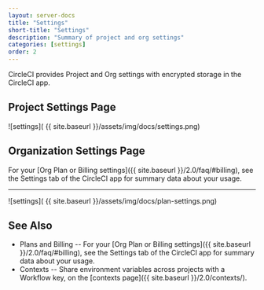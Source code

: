 ```yaml
---
layout: server-docs
title: "Settings"
short-title: "Settings"
description: "Summary of project and org settings"
categories: [settings]
order: 2
---
```


CircleCI provides Project and Org settings with encrypted storage in the CircleCI app.

## Project Settings Page

![settings]( {{ site.baseurl }}/assets/img/docs/settings.png)


## Organization Settings Page
For your [Org Plan or Billing settings]({{ site.baseurl }}/2.0/faq/#billing), see the Settings tab of the CircleCI app for summary data about your usage.
<hr>

![settings]( {{ site.baseurl }}/assets/img/docs/plan-settings.png)

## See Also

- Plans and Billing -- For your [Org Plan or Billing settings]({{ site.baseurl }}/2.0/faq/#billing), see the Settings tab of the CircleCI app for summary data about your usage. 
- Contexts --  Share environment variables across projects with a Workflow key, on the [contexts page]({{ site.baseurl }}/2.0/contexts/).

